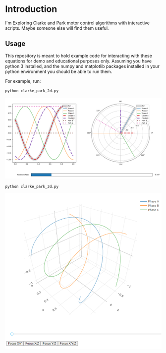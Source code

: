 # Introduction #

I'm Exploring Clarke and Park motor control algorithms with interactive scripts. Maybe someone else will find them useful.

## Usage ##

This repository is meant to hold example code for interacting with these equations for demo and educational purposes only. Assuming you have python 3 installed, and the numpy and matplotlib packages installed in your python environment you should be able to run them.

For example, run:

```bash
python clarke_park_2d.py
```

![clarke_park_2d.py graph](images/clarke_park_2d.png)

```bash
python clarke_park_3d.py
```

![clarke_park_3d.py graph](images/clarke_park_3d.png)
